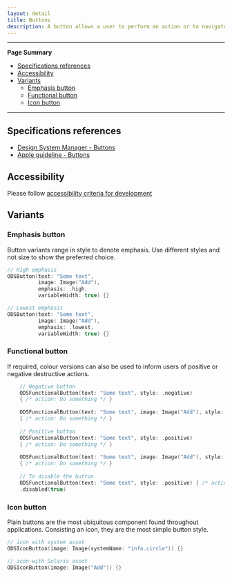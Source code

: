 ```yaml
---
layout: detail
title: Buttons
description: A button allows a user to perform an action or to navigate to another page. It contains a text label and a supporting icon can be displayed.
---
```


---

**Page Summary**

* [Specifications references](#specifications-references)
* [Accessibility](#accessibility)
* [Variants](#variants)
    * [Emphasis button](#emphasis-button)
    * [Functional button](#functional-button)
    * [Icon button](#icon-button)

---

## Specifications references

- [Design System Manager - Buttons](https://system.design.orange.com/0c1af118d/p/278734-buttons-shape/b/536b5f)
- [Apple guideline - Buttons](https://developer.apple.com/design/human-interface-guidelines/components/menus-and-actions/buttons)

## Accessibility

Please follow [accessibility criteria for development](https://a11y-guidelines.orange.com/en/mobile/ios/)

## Variants

### Emphasis button

Button variants range in style to denote emphasis. Use different styles and not size to show the preferred choice. 

```swift
// High emphasis
ODSButton(text: "Some text",
          image: Image("Add"),
          emphasis: .high,
          variableWidth: true) {}

// Lowest emphasis
ODSButton(text: "Some text",
          image: Image("Add"),
          emphasis: .lowest,
          variableWidth: true) {}
``` 

### Functional button

If required, colour versions can also be used to inform users of positive or negative destructive actions.

```swift
    // Negative button
    ODSFunctionalButton(text: "Some text", style: .negative) 
    { /* action: Do something */ }
    
    ODSFunctionalButton(text: "Some text", image: Image("Add"), style: .negative)
    { /* action: Do something */ }
    
    // Positive button
    ODSFunctionalButton(text: "Some text", style: .positive)
    { /* action: Do something */ }
    
    ODSFunctionalButton(text: "Some text", image: Image("Add"), style: .positive)
    { /* action: Do something */ }
    
    // To disable the button
    ODSFunctionalButton(text: "Some text", style: .positive) { /* action: Do something */ }
    .disabled(true)
```

### Icon button

Plain buttons are the most ubiquitous component found throughout applications. Consisting an icon, they are the most simple button style.

```swift
// icon with system asset
ODSIconButton(image: Image(systemName: "info.circle")) {}

// icon with Solaris asset
ODSIconButton(image: Image("Add")) {}
```



